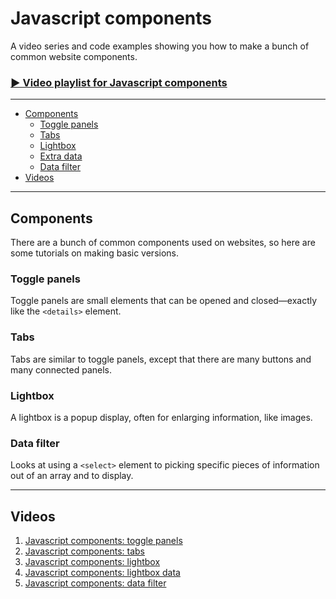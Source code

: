 # Javascript components

A video series and code examples showing you how to make a bunch of common website components.

### [▶ Video playlist for Javascript components](https://www.youtube.com/watch?v=tAmM6B7KkbQ&list=PLWjCJDeWfDdcSMT35eNewEh3YyrKYVmeI)

---

- [Components](#components)
	- [Toggle panels](#toggle-panels)
	- [Tabs](#tabs)
	- [Lightbox](#lightbox)
	- [Extra data](#extra-data)
	- [Data filter](#data-filter)
- [Videos](#videos)

---

## Components

There are a bunch of common components used on websites, so here are some tutorials on making basic versions.

### Toggle panels

Toggle panels are small elements that can be opened and closed—exactly like the `<details>` element.

### Tabs

Tabs are similar to toggle panels, except that there are many buttons and many connected panels.

### Lightbox

A lightbox is a popup display, often for enlarging information, like images.

### Data filter

Looks at using a `<select>` element to picking specific pieces of information out of an array and to display. 

---

## Videos

1. [Javascript components: toggle panels](https://www.youtube.com/watch?v=tAmM6B7KkbQ&index=1&list=PLWjCJDeWfDdcSMT35eNewEh3YyrKYVmeI)
2. [Javascript components: tabs](https://www.youtube.com/watch?v=kjL_HM08CcA&index=2&list=PLWjCJDeWfDdcSMT35eNewEh3YyrKYVmeI)
3. [Javascript components: lightbox](https://www.youtube.com/watch?v=ucLr525mX60&index=3&list=PLWjCJDeWfDdcSMT35eNewEh3YyrKYVmeI)
4. [Javascript components: lightbox data](https://www.youtube.com/watch?v=7O-iK_D0H4w&index=4&list=PLWjCJDeWfDdcSMT35eNewEh3YyrKYVmeI)
5. [Javascript components: data filter](https://www.youtube.com/watch?v=CJbr44MmvXY&index=5&list=PLWjCJDeWfDdcSMT35eNewEh3YyrKYVmeI)
